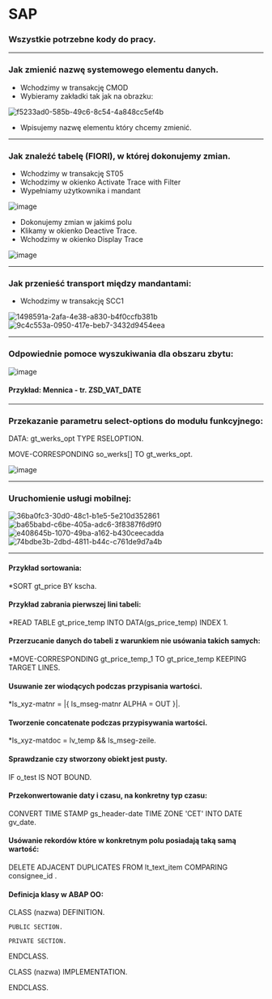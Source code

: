 # SAP
### Wszystkie potrzebne kody do pracy.

--------------------------------------------------------------
### Jak zmienić nazwę systemowego elementu danych.

* Wchodzimy w transakcję CMOD
* Wybieramy zakładki tak jak na obrazku:

![f5233ad0-585b-49c6-8c54-4a848cc5ef4b](https://user-images.githubusercontent.com/91785152/204749013-9db20e4e-c8c4-4a52-8c49-1f25255eb387.jpg)

* Wpisujemy nazwę elementu który chcemy zmienić. 

--------------------------------------------------------------
### Jak znaleźć tabelę (FIORI), w której dokonujemy zmian.

* Wchodzimy w transakcję ST05
* Wchodzimy w okienko Activate Trace with Filter
* Wypełniamy użytkownika i mandant

![image](https://user-images.githubusercontent.com/91785152/207831920-94bec0a1-4042-43c7-9725-d64f4f5af33a.png)
* Dokonujemy zmian w jakimś polu
* Klikamy w okienko Deactive Trace.
* Wchodzimy w okienko Display Trace

![image](https://user-images.githubusercontent.com/91785152/207832145-9ef28301-b4d1-45aa-a4ea-3fdee73229a4.png)

--------------------------------------------------------------
### Jak przenieść transport między mandantami:

* Wchodzimy w transakcję SCC1

![1498591a-2afa-4e38-a830-b4f0ccfb381b](https://user-images.githubusercontent.com/91785152/207814568-f7fe984b-d017-43a1-ba48-859a75202db2.jpg)
![9c4c553a-0950-417e-beb7-3432d9454eea](https://user-images.githubusercontent.com/91785152/207814929-089b337a-05d5-4292-844d-33a42035efb7.jpg)

--------------------------------------------------------------
### Odpowiednie pomoce wyszukiwania dla obszaru zbytu:

![image](https://user-images.githubusercontent.com/91785152/212666906-4ad36901-19ff-408d-93c9-7e7d306c5c54.png)

#### Przykład: Mennica - tr. ZSD_VAT_DATE

--------------------------------------------------------------
### Przekazanie parametru select-options do modułu funkcyjnego:

DATA: gt_werks_opt TYPE RSELOPTION.

MOVE-CORRESPONDING so_werks[] TO gt_werks_opt.

![image](https://user-images.githubusercontent.com/91785152/196413115-73fcfaf3-132a-4c11-88c1-482532c18bc6.png)

---------------------------------------------------------------
### Uruchomienie usługi mobilnej:

![36ba0fc3-30d0-48c1-b1e5-5e210d352861](https://user-images.githubusercontent.com/91785152/220081411-bf18c3c5-961b-49d6-989d-58301a432aa9.jpg)
![ba65babd-c6be-405a-adc6-3f8387f6d9f0](https://user-images.githubusercontent.com/91785152/220081423-1de80d5a-563d-4222-b388-69e91518a5ce.jpg)
![e408645b-1070-49ba-a162-b430ceecadda](https://user-images.githubusercontent.com/91785152/220081470-9da2e269-7adb-4d33-a695-3b994e464ad1.jpg)
![74bdbe3b-2dbd-4811-b44c-c761de9d7a4b](https://user-images.githubusercontent.com/91785152/220081488-2b163ce8-147c-4a3e-ad3a-186fd2e1868a.jpg)

---------------------------------------------------------------
#### Przykład sortowania: 

*SORT gt_price BY kscha.

#### Przykład zabrania pierwszej lini tabeli: 

*READ TABLE gt_price_temp INTO DATA(gs_price_temp) INDEX 1.

#### Przerzucanie danych do tabeli z warunkiem nie usówania takich samych:

*MOVE-CORRESPONDING gt_price_temp_1 TO  gt_price_temp KEEPING TARGET LINES.

#### Usuwanie zer wiodących podczas przypisania wartości.

*ls_xyz-matnr = |{ ls_mseg-matnr ALPHA = OUT }|.
	
#### Tworzenie concatenate podczas przypisywania wartości.
	
*ls_xyz-matdoc = lv_temp && ls_mseg-zeile.

#### Sprawdzanie czy stworzony obiekt jest pusty.

IF o_test IS NOT BOUND.

#### Przekonwertowanie daty i czasu, na konkretny typ czasu:

CONVERT TIME STAMP gs_header-date TIME ZONE 'CET' INTO DATE gv_date.

#### Usówanie rekordów które w konkretnym polu posiadają taką samą wartość:

DELETE ADJACENT DUPLICATES FROM lt_text_item COMPARING consignee_id .

#### Definicja klasy w ABAP OO:

CLASS (nazwa) DEFINITION.

	PUBLIC SECTION.
	
	PRIVATE SECTION.
	
ENDCLASS.

CLASS (nazwa) IMPLEMENTATION.

ENDCLASS.
